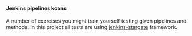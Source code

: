 #### Jenkins pipelines koans

A number of exercises you might train yourself testing given pipelines and methods.
In this project all tests are using [jenkins-stargate](https//github.com/swedbank/jenkins-stargate) framework.